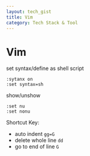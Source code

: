 ```yaml
---
layout: tech_gist
title: Vim
category: Tech Stack & Tool
---
```


# Vim

set syntax/define as shell script
```
:sytanx on
:set syntax=sh 
```

show/unshow 
```
:set nu
:set nonu
```

Shortcut Key:
- auto indent `gg=G`
- delete whole line `dd`
- go to end of line `G`
